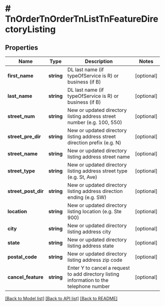 # # TnOrderTnOrderTnListTnFeatureDirectoryListing

## Properties

Name | Type | Description | Notes
------------ | ------------- | ------------- | -------------
**first_name** | **string** | DL last name (if typeOfService is R) or business (if B) | [optional]
**last_name** | **string** | DL last name (if typeOfService is R) or business (if B) | [optional]
**street_num** | **string** | New or updated directory listing address street number (e.g. 100, 550) | [optional]
**street_pre_dir** | **string** | New or updated directory listing address street direction prefix (e.g. N) | [optional]
**street_name** | **string** | New or updated directory listing address street name | [optional]
**street_type** | **string** | New or updated directory listing address street type (e.g. St, Ave) | [optional]
**street_post_dir** | **string** | New or updated directory listing address direction ending (e.g. SW) | [optional]
**location** | **string** | New or updated directory listing location (e.g. Ste 900) | [optional]
**city** | **string** | New or updated directory listing address city | [optional]
**state** | **string** | New or updated directory listing address state | [optional]
**postal_code** | **string** | New or updated directory listing address zip code | [optional]
**cancel_feature** | **string** | Enter Y to cancel a request to add directory listing information to the telephone number | [optional]

[[Back to Model list]](../../README.md#models) [[Back to API list]](../../README.md#endpoints) [[Back to README]](../../README.md)
